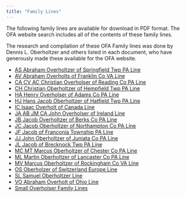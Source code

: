 ```yaml
---
title: "Family Lines"
---
```


The following family lines are available for download in PDF format. The OFA
website search includes all of the contents of these family lines.

The research and compilation of these OFA Family lines was done by Dennis L.
Oberholtzer and others listed in each document, who have generously made these
available for the OFA website.

* [AS Abraham Overholtzer of Springfield Twp PA Line](/family-lines/AS-Abraham-Overholtzer-of-Springfield-Twp-PA-Line.pdf)
* [AV Abraham Overholts of Franklin Co VA Line](/family-lines/AV-Abraham-Overholts-of-Franklin-Co-VA-Line.pdf)
* [CA CV AC Christian Overholser of Reading Co PA Line](/family-lines/CA-CV-AC-Christian-Overholser-of-Reading-Co-PA-Line.pdf)
* [CH Christian Oberholtzer of Hempfield Twp PA Line](/family-lines/CH-Christian-Oberholtzer-of-Hempfield-Twp-PA-Line.pdf)
* [HA Henry Overholser of Adams Co PA Line](/family-lines/HA-Henry-Overholser-of-Adams-Co-PA-Line.pdf)
* [HJ Hans Jacob Oberholtzer of Hatfield Twp PA Line](/family-lines/HJ-Hans-Jacob-Oberholtzer-of-Hatfield-Twp-PA-Line.pdf)
* [IC Isaac Overholt of Canada Line](/family-lines/IC-Isaac-Overholt-of-Canada-Line.pdf)
* [JA AB JM CA John Overholser of Ireland Line](/family-lines/JA-AB-JM-CA-John-Overholser-of-Ireland-Line.pdf)
* [JB Jacob Overholtzer of Berks Co PA Line](/family-lines/JB-Jacob-Overholtzer-of-Berks-Co-PA-Line.pdf)
* [JC Jacob Oberholtzer of Northampton Co PA Line](/family-lines/JC-Jacob-Oberholtzer-of-Northampton-Co-PA-Line.pdf)
* [JF Jacob of Franconia Township PA Line](/family-lines/JF-Jacob-of-Franconia-Township-PA-Line.pdf)
* [JJ John Oberholtzer of Juniata Co PA Line](/family-lines/JJ-John-Oberholtzer-of-Juniata-Co-PA-Line.pdf)
* [JL Jacob of Brecknock Twp PA Line](/family-lines/JL-Jacob-of-Brecknock-Twp-PA-Line.pdf)
* [MC MT Marcus Oberholtzer of Chester Co PA Line](/family-lines/MC-MT-Marcus-Oberholtzer-of-Chester-Co-PA-Line.pdf)
* [ML Martin Oberholtzer of Lancaster Co PA Line](/family-lines/ML-Martin-Oberholtzer-of-Lancaster-Co-PA-Line.pdf)
* [MV Marcus Oberholtzer of Rockingham Co VA Line](/family-lines/MV-Marcus-Oberholtzer-of-Rockingham-Co-VA-Line.pdf)
* [OS Oberholzer of Switzerland Europe Line](/family-lines/OS-Oberholzer-of-Switzerland-Europe-Line.pdf)
* [SL Samuel Oberholtzer Line](/family-lines/SL-Samuel-Oberholtzer-Line.pdf)
* [VO Abraham Overholt of Ohio Line](/family-lines/VO-Abraham-Overholt-of-Ohio-Line.pdf)
* [Small Overholser Family Lines](/family-lines/Small-Overholser-Family-Lines.pdf)
